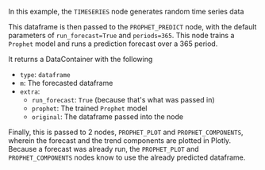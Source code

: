 In this example, the `TIMESERIES` node generates random time series data 

This dataframe is then passed to the `PROPHET_PREDICT` node, with the default parameters
of `run_forecast=True` and `periods=365`. This node trains a `Prophet` model and runs a prediction
forecast over a 365 period. 

It returns a DataContainer with the following
* `type`: `dataframe`
* `m`: The forecasted dataframe
* `extra`: 
  * `run_forecast`: `True` (because that's what was passed in)
  * `prophet`: The trained `Prophet` model
  * `original`: The dataframe passed into the node

Finally, this is passed to 2 nodes, `PROPHET_PLOT` and `PROPHET_COMPONENTS`, wherein
the forecast and the trend components are plotted in Plotly. Because a forecast was already run,
the `PROPHET_PLOT` and `PROPHET_COMPONENTS` nodes know to use the already predicted dataframe.
